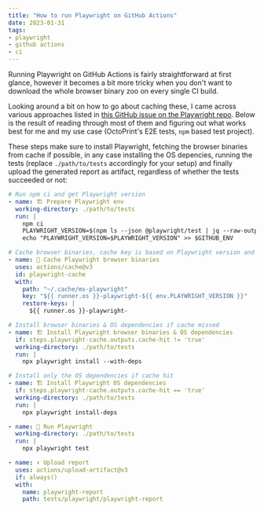 ```yaml
---
title: "How to run Playwright on GitHub Actions"
date: 2023-01-31
tags:
- playwright
- github actions
- ci
---
```


Running Playwright on GitHub Actions is fairly straightforward at first glance, however it becomes a bit more tricky when you don't want to download the whole browser binary zoo on every single CI build. 

Looking around a bit on how to go about caching these, I came across various approaches listed in [this GitHub issue on the Playwright repo](https://github.com/microsoft/playwright/issues/7249). Below is the result of reading through most of them and figuring out what works best for me and my use case (OctoPrint's E2E tests, `npm` based test project).

These steps make sure to install Playwright, fetching the browser binaries from cache if possible, in any case installing the OS depencies, running the tests (replace `./path/to/tests` accordingly for your setup) and finally upload the generated report as artifact, regardless of whether the tests succeeded or not:

```yaml
# Run npm ci and get Playwright version
- name: 🏗 Prepare Playwright env
  working-directory: ./path/to/tests
  run: |
    npm ci
    PLAYWRIGHT_VERSION=$(npm ls --json @playwright/test | jq --raw-output '.dependencies["@playwright/test"].version')
    echo "PLAYWRIGHT_VERSION=$PLAYWRIGHT_VERSION" >> $GITHUB_ENV

# Cache browser binaries, cache key is based on Playwright version and OS
- name: 🧰 Cache Playwright browser binaries
  uses: actions/cache@v3
  id: playwright-cache
  with:
    path: "~/.cache/ms-playwright"
    key: "${{ runner.os }}-playwright-${{ env.PLAYWRIGHT_VERSION }}"
    restore-keys: |
      ${{ runner.os }}-playwright-

# Install browser binaries & OS dependencies if cache missed
- name: 🏗 Install Playwright browser binaries & OS dependencies
  if: steps.playwright-cache.outputs.cache-hit != 'true'
  working-directory: ./path/to/tests
  run: |
    npx playwright install --with-deps

# Install only the OS dependencies if cache hit
- name: 🏗 Install Playwright OS dependencies
  if: steps.playwright-cache.outputs.cache-hit == 'true'
  working-directory: ./path/to/tests
  run: |
    npx playwright install-deps

- name: 🚀 Run Playwright
  working-directory: ./path/to/tests
  run: |
    npx playwright test

- name: ⬆ Upload report
  uses: actions/upload-artifact@v3
  if: always()
  with:
    name: playwright-report
    path: tests/playwright/playwright-report
```
